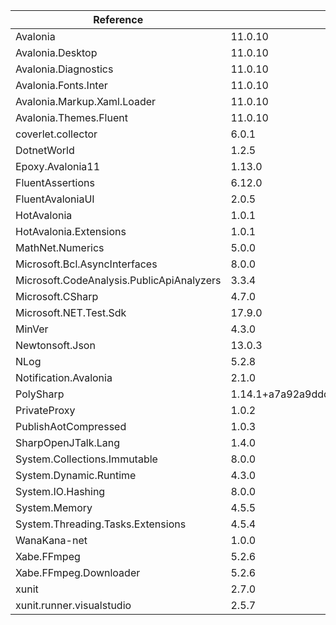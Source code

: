  | Reference                                 | Version                                         | License Type    | License                                                                        | 
 | ----------------------------------------- | ----------------------------------------------- | --------------- | ------------------------------------------------------------------------------ | 
 | Avalonia                                  | 11.0.10                                         | MIT             | https://licenses.nuget.org/MIT                                                 | 
 | Avalonia.Desktop                          | 11.0.10                                         | MIT             | https://licenses.nuget.org/MIT                                                 | 
 | Avalonia.Diagnostics                      | 11.0.10                                         | MIT             | https://licenses.nuget.org/MIT                                                 | 
 | Avalonia.Fonts.Inter                      | 11.0.10                                         | MIT             | https://licenses.nuget.org/MIT                                                 | 
 | Avalonia.Markup.Xaml.Loader               | 11.0.10                                         | MIT             | https://licenses.nuget.org/MIT                                                 | 
 | Avalonia.Themes.Fluent                    | 11.0.10                                         | MIT             | https://licenses.nuget.org/MIT                                                 | 
 | coverlet.collector                        | 6.0.1                                           | MIT             | https://licenses.nuget.org/MIT                                                 | 
 | DotnetWorld                               | 1.2.5                                           |                 | https://raw.githubusercontent.com/yamachu/DotnetWorld/master/LICENSE           | 
 | Epoxy.Avalonia11                          | 1.13.0                                          | Apache-2.0      | https://licenses.nuget.org/Apache-2.0                                          | 
 | FluentAssertions                          | 6.12.0                                          | Apache-2.0      | https://licenses.nuget.org/Apache-2.0                                          | 
 | FluentAvaloniaUI                          | 2.0.5                                           | MIT             | https://licenses.nuget.org/MIT                                                 | 
 | HotAvalonia                               | 1.0.1                                           | LICENSE.md      | https://www.nuget.org/packages/HotAvalonia/1.0.1/License                       | 
 | HotAvalonia.Extensions                    | 1.0.1                                           | LICENSE.md      | https://www.nuget.org/packages/HotAvalonia.Extensions/1.0.1/License            | 
 | MathNet.Numerics                          | 5.0.0                                           | MIT             | https://licenses.nuget.org/MIT                                                 | 
 | Microsoft.Bcl.AsyncInterfaces             | 8.0.0                                           | MIT             | https://licenses.nuget.org/MIT                                                 | 
 | Microsoft.CodeAnalysis.PublicApiAnalyzers | 3.3.4                                           | MIT             | https://licenses.nuget.org/MIT                                                 | 
 | Microsoft.CSharp                          | 4.7.0                                           | MIT             | https://licenses.nuget.org/MIT                                                 | 
 | Microsoft.NET.Test.Sdk                    | 17.9.0                                          | LICENSE_MIT.txt | https://www.nuget.org/packages/Microsoft.NET.Test.Sdk/17.9.0/License           | 
 | MinVer                                    | 4.3.0                                           | Apache-2.0      | https://licenses.nuget.org/Apache-2.0                                          | 
 | Newtonsoft.Json                           | 13.0.3                                          | MIT             | https://licenses.nuget.org/MIT                                                 | 
 | NLog                                      | 5.2.8                                           | BSD-3-Clause    | https://licenses.nuget.org/BSD-3-Clause                                        | 
 | Notification.Avalonia                     | 2.1.0                                           |                 | https://github.com/AvaloniaCommunity/Avalonia.Notification/blob/master/LICENSE | 
 | PolySharp                                 | 1.14.1+a7a92a9ddd050275c91c42b711d22cb41c3fbf3d | MIT             | https://licenses.nuget.org/MIT                                                 | 
 | PrivateProxy                              | 1.0.2                                           | MIT             | https://licenses.nuget.org/MIT                                                 | 
 | PublishAotCompressed                      | 1.0.3                                           | MIT             | https://licenses.nuget.org/MIT                                                 | 
 | SharpOpenJTalk.Lang                       | 1.4.0                                           |                 | https://raw.githubusercontent.com/yamachu/SharpOpenJTalk/master/LICENSE        | 
 | System.Collections.Immutable              | 8.0.0                                           | MIT             | https://licenses.nuget.org/MIT                                                 | 
 | System.Dynamic.Runtime                    | 4.3.0                                           | MS-EULA         | http://go.microsoft.com/fwlink/?LinkId=329770                                  | 
 | System.IO.Hashing                         | 8.0.0                                           | MIT             | https://licenses.nuget.org/MIT                                                 | 
 | System.Memory                             | 4.5.5                                           | MIT             | https://github.com/dotnet/corefx/blob/master/LICENSE.TXT                       | 
 | System.Threading.Tasks.Extensions         | 4.5.4                                           | MIT             | https://github.com/dotnet/corefx/blob/master/LICENSE.TXT                       | 
 | WanaKana-net                              | 1.0.0                                           | MIT             | https://licenses.nuget.org/MIT                                                 | 
 | Xabe.FFmpeg                               | 5.2.6                                           |                 | https://ffmpeg.xabe.net/license.html                                           | 
 | Xabe.FFmpeg.Downloader                    | 5.2.6                                           |                 | https://ffmpeg.xabe.net/license.html                                           | 
 | xunit                                     | 2.7.0                                           | Apache-2.0      | https://licenses.nuget.org/Apache-2.0                                          | 
 | xunit.runner.visualstudio                 | 2.5.7                                           | Apache-2.0      | https://licenses.nuget.org/Apache-2.0                                          | 
